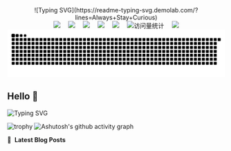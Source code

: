 <div align="center">
  <!-- dynamic typing effect 动态打字效果 -->
  ![Typing SVG](https://readme-typing-svg.demolab.com/?lines=Always+Stay+Curious)


  <!-- profile logo 个人资料徽标 -->
  <div>
    <a href="https://x.com/HZhangting"><img src="https://img.shields.io/badge/Twitter-推特-blue" /></a>&emsp;
    <a href="https://www.youtube.com/channel/UCZFnqiae-NLdu-4uJJZscQg"><img src="https://img.shields.io/badge/YouTube-油管-c32136" /></a>&emsp;
    <a href="https://www.zhihu.com/people/wu-wang-wo-24-38"><img src="https://img.shields.io/badge/Website-博客-8c36db" /></a>&emsp;
    <a href="https://cdn.nlark.com/yuque/0/2025/jpeg/28454971/1748338566646-6d4c827a-074d-4cf6-a864-6af9b515b2d5.jpeg"><img src="https://img.shields.io/badge/WeChat-微信-07c160" /></a>&emsp;
    <a href="https://space.bilibili.com/649312105?spm_id_from=333.33.0.0"><img src="https://img.shields.io/badge/Bilibili-B站-ff69b4" /></a>&emsp;
    <!-- visitor -->
    <img src="https://komarev.com/ghpvc/?username=zhangting-hit&label=Views&color=orange&style=flat" alt="访问量统计" />&emsp;
    <!-- wakatime -->    
    <a href="https://wakatime.com/@zhangting-hit"><img src="https://wakatime.com/badge/user/42d0678c-368b-448b-9a77-5d21c5b55352.svg" /></a>
  
  </div>
  <!-- 贪吃蛇代码贡献图 -->
  <picture>
    <source media="(prefers-color-scheme: dark)" srcset="https://raw.githubusercontent.com/zhangting-hit/zhangting-hit/output/github-contribution-grid-snake-dark.svg">
    <source media="(prefers-color-scheme: light)" srcset="https://raw.githubusercontent.com/zhangting-hit/zhangting-hit/output/github-contribution-grid-snake.svg">
    <img alt="github contribution grid snake animation" src="https://raw.githubusercontent.com/zhangting-hit/zhangting-hit/output/github-contribution-grid-snake.svg">
  </picture>
</div>

## Hello 👋
![Typing SVG](https://readme-typing-svg.demolab.com/?lines=Always+Stay+Curious)
<!--
**zhangting-hit/zhangting-hit** is a ✨ _special_ ✨ repository because its `README.md` (this file) appears on your GitHub profile.

Here are some ideas to get you started:

- 🔭 I’m currently working on ...
- 🌱 I’m currently learning ...
- 👯 I’m looking to collaborate on ...
- 🤔 I’m looking for help with ...
- 💬 Ask me about ...
- 📫 How to reach me: ...
- 😄 Pronouns: ...
- ⚡ Fun fact: ...
-->



![trophy](https://github-profile-trophy.vercel.app/?username=zhangting-hit)
![Ashutosh's github activity graph](https://github-readme-activity-graph.vercel.app/graph?username=zhangting-hit)

📕 &nbsp;**Latest Blog Posts**
<!-- BLOG-POST-LIST:START -->
<!-- BLOG-POST-LIST:END -->






